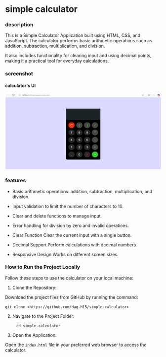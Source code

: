 # simple calculator 

### description
This is a Simple Calculator Application built using HTML, CSS, and JavaScript. The calculator performs basic arithmetic operations such as addition, subtraction, multiplication, and division.

 It also includes functionality for clearing input and using decimal points, making it a practical tool for everyday calculations.



### screenshot 
 #### calculator's UI
 ![image of the UI](screenshot.png)

 ### features

 - Basic arithmetic operations: addition, subtraction, multiplication, and division.

- Input validation to limit the number of characters to 10.

- Clear and delete functions to manage input.

- Error handling for division by zero and invalid operations.

- Clear Function Clear the current input with a single button.
- Decimal Support Perform calculations with decimal numbers.
- Responsive Design Works on different screen sizes.


### How to Run the Project Locally
Follow these steps to use the calculator on your local machine:

   1. Clone the Repository:
   
Download the project files from GitHub by running the command:

    git clone <https://github.com/dag-H15/simple-calculator>
2. Navigate to the Project Folder:

 ```
      cd simple-calculator
 ```

3. Open the Application:
 
Open the `index.html` file in your preferred web browser to access the calculator.


